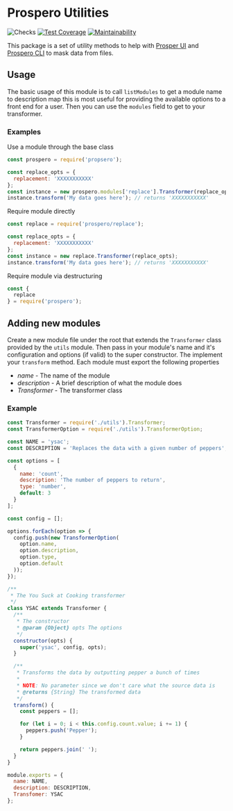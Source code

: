 # Prospero Utilities

![Checks](https://github.com/prosperodatamask/prosperoutils/workflows/Checks/badge.svg)
[![Test Coverage](https://api.codeclimate.com/v1/badges/ec2a64e88fdb9044ef2a/test_coverage)](https://codeclimate.com/github/prosperodatamask/prosperoutils/test_coverage)
[![Maintainability](https://api.codeclimate.com/v1/badges/ec2a64e88fdb9044ef2a/maintainability)](https://codeclimate.com/github/prosperodatamask/prosperoutils/maintainability)

This package is a set of utility methods to help with [Prosper UI](https://github.com/prosperodatamask/prosperoui) and [Prospero CLI](https://github.com/prosperodatamask/prosperocli) to mask data from files.

## Usage

The basic usage of this module is to call `listModules` to get a module name to description map this is most useful for providing the available options to a front end for a user.  Then you can use the `modules` field to get to your transformer.

### Examples

Use a module through the base class

```javascript
const prospero = require('propsero');

const replace_opts = {
  replacement: 'XXXXXXXXXXX'
};
const instance = new prospero.modules['replace'].Transformer(replace_opts);
instance.transform('My data goes here'); // returns 'XXXXXXXXXXX'
```

Require module directly

```javascript
const replace = require('prospero/replace');

const replace_opts = {
  replacement: 'XXXXXXXXXXX'
};
const instance = new replace.Transformer(replace_opts);
instance.transform('My data goes here'); // returns 'XXXXXXXXXXX'
```

Require module via destructuring

```javascript
const {
  replace
} = require('prospero');
```

## Adding new modules

Create a new module file under the root that extends the `Transformer` class provided by the `utils` module.  Then pass in your module's name and it's configuration and options (if valid) to the super constructor.  The implement your `transform` method.  Each module must export the following properties

* _name_ - The name of the module
* _description_ - A brief description of what the module does
* _Transformer_ - The transformer class

### Example

```javascript
const Transformer = require('./utils').Transformer;
const TransformerOption = require('./utils').TransformerOption;

const NAME = 'ysac';
const DESCRIPTION = 'Replaces the data with a given number of peppers';

const options = [
  {
    name: 'count',
    description: 'The number of peppers to return',
    type: 'number',
    default: 3
  }
];

const config = [];

options.forEach(option => {
  config.push(new TransformerOption(
    option.name,
    option.description,
    option.type,
    option.default
  ));
});

/**
 * The You Suck at Cooking transformer
 */
class YSAC extends Transformer {
  /**
   * The constructor
   * @param {Object} opts The options
   */
  constructor(opts) {
    super('ysac', config, opts);
  }

  /**
   * Transforms the data by outputting pepper a bunch of times
   *
   * NOTE: No parameter since we don't care what the source data is
   * @returns {String} The transformed data
   */
  transform() {
    const peppers = [];

    for (let i = 0; i < this.config.count.value; i += 1) {
      peppers.push('Pepper');
    }

    return peppers.join(' ');
  }
}

module.exports = {
  name: NAME,
  description: DESCRIPTION,
  Transfomer: YSAC
};
```
